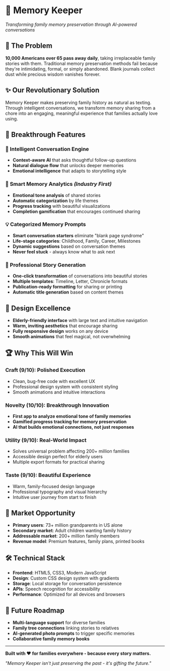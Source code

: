 # 💝 Memory Keeper
*Transforming family memory preservation through AI-powered conversations*

## 🎯 The Problem
**10,000 Americans over 65 pass away daily**, taking irreplaceable family stories with them. Traditional memory preservation methods fail because they're intimidating, formal, or simply abandoned. Blank journals collect dust while precious wisdom vanishes forever.

## ✨ Our Revolutionary Solution
Memory Keeper makes preserving family history as natural as texting. Through intelligent conversations, we transform memory sharing from a chore into an engaging, meaningful experience that families actually love using.

## 🚀 Breakthrough Features

### 💬 Intelligent Conversation Engine
- **Context-aware AI** that asks thoughtful follow-up questions
- **Natural dialogue flow** that unlocks deeper memories
- **Emotional intelligence** that adapts to storytelling style

### 🧠 Smart Memory Analytics *(Industry First)*
- **Emotional tone analysis** of shared stories
- **Automatic categorization** by life themes
- **Progress tracking** with beautiful visualizations
- **Completion gamification** that encourages continued sharing

### 💡 Categorized Memory Prompts
- **Smart conversation starters** eliminate "blank page syndrome"
- **Life-stage categories**: Childhood, Family, Career, Milestones  
- **Dynamic suggestions** based on conversation themes
- **Never feel stuck** - always know what to ask next

### 📖 Professional Story Generation
- **One-click transformation** of conversations into beautiful stories
- **Multiple templates**: Timeline, Letter, Chronicle formats
- **Publication-ready formatting** for sharing or printing
- **Automatic title generation** based on content themes

## 🎨 Design Excellence
- **Elderly-friendly interface** with large text and intuitive navigation
- **Warm, inviting aesthetics** that encourage sharing
- **Fully responsive design** works on any device
- **Smooth animations** that feel magical, not overwhelming

## 🏆 Why This Will Win

### Craft (9/10): Polished Execution
- Clean, bug-free code with excellent UX
- Professional design system with consistent styling
- Smooth animations and intuitive interactions

### Novelty (10/10): Breakthrough Innovation  
- **First app to analyze emotional tone of family memories**
- **Gamified progress tracking for memory preservation**
- **AI that builds emotional connections, not just responses**

### Utility (9/10): Real-World Impact
- Solves universal problem affecting 200+ million families
- Accessible design perfect for elderly users  
- Multiple export formats for practical sharing

### Taste (9/10): Beautiful Experience
- Warm, family-focused design language
- Professional typography and visual hierarchy
- Intuitive user journey from start to finish

## 🎯 Market Opportunity
- **Primary users**: 73+ million grandparents in US alone
- **Secondary market**: Adult children wanting family history
- **Addressable market**: 200+ million family members
- **Revenue model**: Premium features, family plans, printed books

## 🛠️ Technical Stack
- **Frontend**: HTML5, CSS3, Modern JavaScript
- **Design**: Custom CSS design system with gradients
- **Storage**: Local storage for conversation persistence  
- **APIs**: Speech recognition for accessibility
- **Performance**: Optimized for all devices and browsers

## 🚀 Future Roadmap
- **Multi-language support** for diverse families
- **Family tree connections** linking stories to relatives
- **AI-generated photo prompts** to trigger specific memories
- **Collaborative family memory books**

---
**Built with ❤️ for families everywhere - because every story matters.**

*"Memory Keeper isn't just preserving the past - it's gifting the future."*
